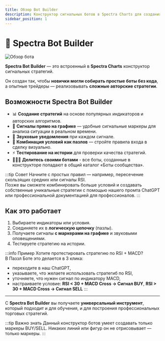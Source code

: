 ```yaml
---
title: Обзор Bot Builder
description: Конструктор сигнальных ботов в Spectra Charts для создания и тестирования торговых стратегий.
sidebar_position: 1
---
```


# 🧩 Spectra Bot Builder

![Обзор бота](/img/docs/bot/obzor-bot-builder.png)

**Spectra Bot Builder** — это встроенный в **Spectra Charts** конструктор сигнальных стратегий.

Он создан так, чтобы **новички могли собирать простые боты без кода**, а опытные трейдеры — реализовывать **сложные авторские стратегии**.

## Возможности Spectra Bot Builder

- 📊 **Создание стратегий** на основе популярных индикаторов и авторских алгоритмов.  
- 🎯 **Сигналы прямо на графике** — удобные сигнальные маркеры для анализа ситуации в реальном времени.  
- 🔔 **Звуковые уведомления** при каждом сигнале.  
- 🧩 **Комбинация условий как пазлов** — стройте правила входа в сделку визуально.  
- ⚡ **Тестирование на истории** для проверки качества стратегий. 
- 🧑‍🧒‍🧒 **Делитесь своими ботами** - все боты, созданные в конструкторе попадают в общий каталог «Боты сообщества».

:::tip Совет
Начните с простых правил — например, пересечение скользящих средних или сигналы RSI.  
Позже вы сможете комбинировать больше условий и создавать собственные уникальные стратегии с помощью нашего промта ChatGPT или профессиональной документацией для профессионалов.
:::

## Как это работает

1. Выбираете индикаторы или условия.  
2. Соединяете их в **логическую цепочку** (пазлы).  
3. Получаете сигналы **с маркерами на графике** и звуковыми оповещениями.  
4. Тестируете стратегию на истории.  

:::info Пример
Хотите протестировать стратегию по RSI + MACD?  
В Паззл Боте это делается в 3 клика: 
- переходите в наш ChatGPT, 
- указываете, что желаете использовать стратегиб по RSI,  
- уточняете, что нужен сигнал по индикатору MACD,  
- настраиваете условие: **RSI < 30 + MACD Cross → Сигнал BUY**, **RSI > 30 + MACD Cross → Сигнал SELL**
:::

---

С **Spectra Bot Builder** вы получаете **универсальный инструмент**, который подходит и для обучения, и для построения профессиональных торговых стратегий.

:::tip Важно знать
Данный конструктор ботов умеет создавать только маркеры BUY/SELL. Никаких линий или фигур он не отрисовывает — только маркеры.
:::